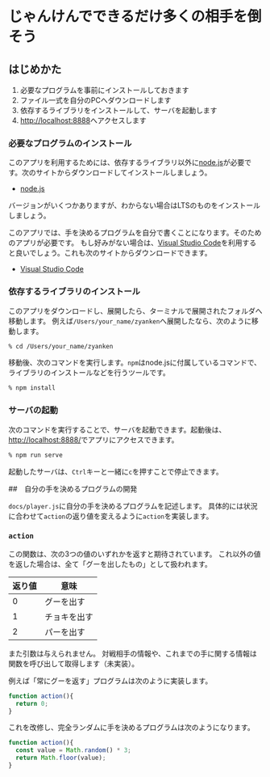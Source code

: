 # じゃんけんでできるだけ多くの相手を倒そう

## はじめかた

1. 必要なプログラムを事前にインストールしておきます
2. ファイル一式を自分のPCへダウンロードします
3. 依存するライブラリをインストールして、サーバを起動します
4. [http://localhost:8888](http://localhost:8888/)へアクセスします

### 必要なプログラムのインストール

このアプリを利用するためには、依存するライブラリ以外に[node.js](https://nodejs.org/)が必要です。次のサイトからダウンロードしてインストールしましょう。

* [node.js](https://nodejs.org/)

バージョンがいくつかありますが、わからない場合はLTSのものをインストールしましょう。

このアプリでは、手を決めるプログラムを自分で書くことになります。そのためのアプリが必要です。
もし好みがない場合は、[Visual Studio Code](https://www.microsoft.com/ja-jp/dev/products/code-vs.aspx)を利用すると良いでしょう。これも次のサイトからダウンロードできます。

* [Visual Studio Code](https://www.microsoft.com/ja-jp/dev/products/code-vs.aspx)

### 依存するライブラリのインストール

このアプリをダウンロードし、展開したら、ターミナルで展開されたフォルダへ移動します。
例えば`/Users/your_name/zyanken`へ展開したなら、次のように移動します。

~~~sh
% cd /Users/your_name/zyanken
~~~

移動後、次のコマンドを実行します。`npm`はnode.jsに付属しているコマンドで、
ライブラリのインストールなどを行うツールです。

~~~sh
% npm install
~~~

### サーバの起動

次のコマンドを実行することで、サーバを起動できます。起動後は、[http://localhost:8888/](http://localhost:8888/)でアプリにアクセスできます。

~~~sh
% npm run serve
~~~

起動したサーバは、`Ctrl`キーと一緒に`c`を押すことで停止できます。

##　自分の手を決めるプログラムの開発

`docs/player.js`に自分の手を決めるプログラムを記述します。
具体的には状況に合わせて`action`の返り値を変えるように`action`を実装します。

### `action`

この関数は、次の3つの値のいずれかを返すと期待されています。
これ以外の値を返した場合は、全て「グーを出したもの」として扱われます。

|返り値|意味|
|-----|---|
|0|グーを出す|
|1|チョキを出す|
|2|パーを出す|

また引数は与えられません。
対戦相手の情報や、これまでの手に関する情報は関数を呼び出して取得します（未実装）。

例えば「常にグーを返す」プログラムは次のように実装します。

~~~javascript
function action(){
  return 0;
}
~~~

これを改修し、完全ランダムに手を決めるプログラムは次のようになります。

~~~javascript
function action(){
  const value = Math.random() * 3;
  return Math.floor(value);
}
~~~